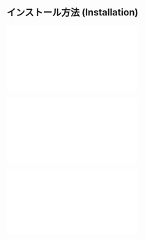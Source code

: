 ## インストール方法 (Installation)

![Installation_41_GotoTemplate](../../template/installation/Installation_41_GotoTemplate.md)

![Installation_51_ProUpgradeTemplate](../../template/installation/Installation_51_ProUpgradeTemplate.md)

![Installation_42_OmikujiWordParty](../../template/installation/Installation_42_OmikujiWordParty.md)
